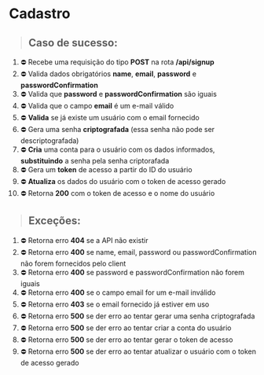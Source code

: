 # Cadastro

> ## Caso de sucesso:

1. ⛔️ Recebe uma requisição do tipo **POST** na rota **/api/signup**
2. ⛔️ Valida dados obrigatórios **name**, **email**, **password** e **passwordConfirmation**
3. ⛔️ Valida que **password** e **passwordConfirmation** são iguais
4. ⛔️ Valida que o campo **email** é um e-mail válido
5. ⛔️ **Valida** se já existe um usuário com o email fornecido
6. ⛔️ Gera uma senha **criptografada** (essa senha não pode ser descriptografada)
7. ⛔️ **Cria** uma conta para o usuário com os dados informados, **substituindo** a senha pela senha criptorafada
8. ⛔️ Gera um **token** de acesso a partir do ID do usuário
9. ⛔️ **Atualiza** os dados do usuário com o token de acesso gerado
10. ⛔️ Retorna **200** com o token de acesso e o nome do usuário

> ## Exceções:

1. ⛔️ Retorna erro **404** se a API não existir
2. ⛔️ Retorna erro **400** se name, email, password ou passwordConfirmation não forem fornecidos pelo client
3. ⛔️ Retorna erro **400** se password e passwordConfirmation não forem iguais
4. ⛔️ Retorna erro **400** se o campo email for um e-mail inválido
5. ⛔️ Retorna erro **403** se o email fornecido já estiver em uso
6. ⛔️ Retorna erro **500** se der erro ao tentar gerar uma senha criptografada
7. ⛔️ Retorna erro **500** se der erro ao tentar criar a conta do usuário
8. ⛔️ Retorna erro **500** se der erro ao tentar gerar o token de acesso
9. ⛔️ Retorna erro **500** se der erro ao tentar atualizar o usuário com o token de acesso gerado
